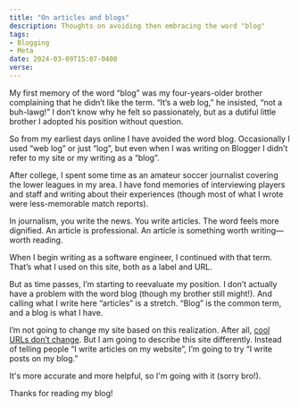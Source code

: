 ```yaml
---
title: "On articles and blogs"
description: Thoughts on avoiding then embracing the word "blog"
tags:
- Blogging
- Meta
date: 2024-03-09T15:07-0400
verse:
---
```


My first memory of the word “blog” was my four-years-older brother complaining
that he didn’t like the term. “It’s a web log,” he insisted, “not a buh-lawg!” I
don’t know why he felt so passionately, but as a dutiful little brother I
adopted his position without question.

So from my earliest days online I have avoided the word blog. Occasionally I
used “web log” or just “log”, but even when I was writing on Blogger I didn’t
refer to my site or my writing as a “blog”.

After college, I spent some time as an amateur soccer journalist covering the
lower leagues in my area. I have fond memories of interviewing players and staff
and writing about their experiences (though most of what I wrote were
less-memorable match reports).

In journalism, you write the news. You write articles. The word feels more
dignified. An article is professional. An article is something worth
writing—worth reading.

When I begin writing as a software engineer, I continued with that term. That’s
what I used on this site, both as a label and URL.

But as time passes, I’m starting to reevaluate my position. I don’t actually
have a problem with the word blog (though my brother still might!). And calling
what I write here “articles” is a stretch. “Blog” is the common term, and a blog
is what I have.

I’m not going to change my site based on this realization. After all,
[cool URLs don’t change](https://www.w3.org/Provider/Style/URI). But I am going
to describe this site differently. Instead of telling people “I write articles
on my website”, I’m going to try “I write posts on my blog.”

It's more accurate and more helpful, so I'm going with it (sorry bro!).

Thanks for reading my blog!
